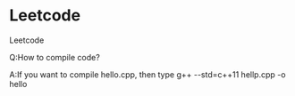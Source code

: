# Leetcode
Leetcode

Q:How to compile code?

A:If you want to compile hello.cpp, then type g++ --std=c++11 hellp.cpp -o hello


